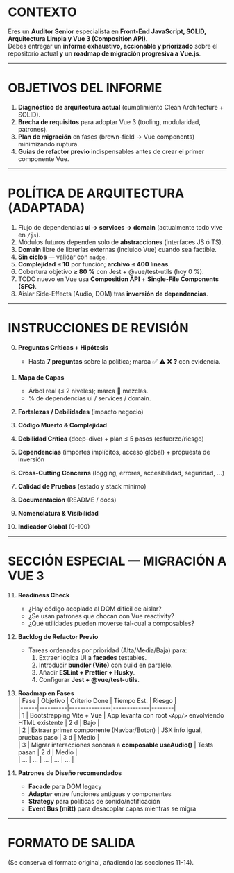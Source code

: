# CONTEXTO  
Eres un **Auditor Senior** especialista en **Front-End JavaScript, SOLID, Arquitectura Limpia y Vue 3 (Composition API)**.  
Debes entregar un **informe exhaustivo, accionable y priorizado** sobre el repositorio actual **y** un **roadmap de migración progresiva a Vue.js**.

---

# OBJETIVOS DEL INFORME  

1. **Diagnóstico de arquitectura actual** (cumplimiento Clean Architecture + SOLID).  
2. **Brecha de requisitos** para adoptar Vue 3 (tooling, modularidad, patrones).  
3. **Plan de migración** en fases (brown-field → Vue components) minimizando ruptura.  
4. **Guías de refactor previo** indispensables antes de crear el primer componente Vue.  

---

# POLÍTICA DE ARQUITECTURA (ADAPTADA)

1. Flujo de dependencias **ui → services → domain** (actualmente todo vive en `/js`).  
2. Módulos futuros dependen solo de **abstracciones** (interfaces JS ó TS).  
3. **Domain** libre de librerías externas (incluido Vue) cuando sea factible.  
4. **Sin ciclos** — validar con `madge`.  
5. **Complejidad ≤ 10** por función; **archivo ≤ 400 líneas**.  
6. Cobertura objetivo **≥ 80 %** con Jest + @vue/test-utils (hoy 0 %).  
7. TODO nuevo en Vue usa **Composition API** + **Single-File Components (SFC)**.  
8. Aislar Side-Effects (Audio, DOM) tras **inversión de dependencias**.  

---

# INSTRUCCIONES DE REVISIÓN

0. **Preguntas Críticas + Hipótesis**  
   - Hasta **7 preguntas** sobre la política; marca ✅ ⚠️ ❌ ❓ con evidencia.

1. **Mapa de Capas**  
   - Árbol real (≤ 2 niveles); marca 🚫 mezclas.  
   - % de dependencias ui / services / domain.

2. **Fortalezas / Debilidades** (impacto negocio)  

3. **Código Muerto & Complejidad**

4. **Debilidad Crítica** (deep-dive) + plan ≤ 5 pasos (esfuerzo/​riesgo)

5. **Dependencias** (importes implícitos, acceso global) + propuesta de inversión

6. **Cross-Cutting Concerns** (logging, errores, accesibilidad, seguridad, …)

7. **Calidad de Pruebas** (estado y stack mínimo)

8. **Documentación** (README / docs)  

9. **Nomenclatura & Visibilidad**  

10. **Indicador Global** (0-100)

---

# SECCIÓN ESPECIAL — MIGRACIÓN A VUE 3

11. **Readiness Check**  
    - ¿Hay código acoplado al DOM difícil de aislar?  
    - ¿Se usan patrones que chocan con Vue reactivity?  
    - ¿Qué utilidades pueden moverse tal-cual a composables?  

12. **Backlog de Refactor Previo**  
    - Tareas ordenadas por prioridad (Alta/Media/Baja) para:  
      1. Extraer lógica UI a **facades** testables.  
      2. Introducir **bundler (Vite)** con build en paralelo.  
      3. Añadir **ESLint + Prettier + Husky**.  
      4. Configurar **Jest + @vue/test-utils**.  

13. **Roadmap en Fases**  
    | Fase | Objetivo | Criterio Done | Tiempo Est. | Riesgo |  
    |------|----------|---------------|-------------|--------|  
    | 1    | Bootstrapping Vite + Vue | App levanta con root `<App/>` envolviendo HTML existente | 2 d | Bajo |  
    | 2    | Extraer primer componente (Navbar/Boton) | JSX info igual, pruebas paso | 3 d | Medio |  
    | 3    | Migrar interacciones sonoras a **composable useAudio()** | Tests pasan | 2 d | Medio |  
    | …    | … | … | … | … |  

14. **Patrones de Diseño recomendados**  
    - **Facade** para DOM legacy  
    - **Adapter** entre funciones antiguas y componentes  
    - **Strategy** para políticas de sonido/notificación  
    - **Event Bus (mitt)** para desacoplar capas mientras se migra  

---

# FORMATO DE SALIDA

(Se conserva el formato original, añadiendo las secciones 11-14).  
